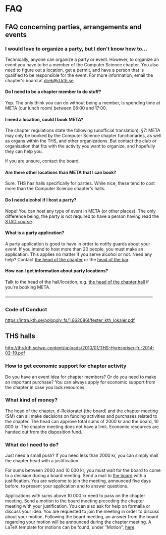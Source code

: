 # FAQ

## FAQ concerning parties, arrangements and events

### I would love to organize a party, but I don't know how to...

Technically, anyone can organize a party or event. However, to organize an
event you have to be a member of the Computer Science chapter. You also need 
to figure out a location, get a permit, and have a 
person that is qualified to be responsible for the event.
For more information, email the chapter's board at drek@d.kth.se.

#### Do I need to be a chapter member to do stuff?

Yep. The only think you can do without being a member, is spending time at META (our lunch room) between 06:00 and 17:00.

#### I need a location, could I book META?

The chapter regulations state the following (unofficial translation): 
§7: META may only be booked by the Computer Science chapter functionaries, as well as 
organs within the THS, and other organizations. But contact the club or 
organisation that fits with the activity you want to organize, and hopefully
they can help you.

If you are unsure, contact the board.

#### Are there other locations than META that I can book?

Sure. THS has halls specifically for parties. While nice, these tend to
cost more than the Computer Science chapter's halls.

#### Do I need alcohol if I host a party?

Nope! You can host any type of event in META (or other places). 
The only difference being, the party is not required to have a person
having read the [STAD course](http://www.stad.org/en/about-stad).

#### What is a party application?

A party application is good to have in order to notify guards about your event. 
If you intend to host more than 20 people, you must make an application. This 
applies no matter if you serve alcohol or not. Need any help? Contact [the head of the chapter](ordf@d.kth.se)
or the [head of the bar](klubbm@d.kth.se).

#### How can I get information about party locations?

Talk to the head of the hall/location, e.g. [the head of the chapter hall](lokalchef@d.kth.se) if you're booking META.

––––––––––––––––––––––––––––––––––––––––––––––––––––––––––––––––––––

### Code of Conduct

<https://intra.kth.se/polopoly_fs/1.662086!/fester_kth_lokaler.pdf>

THS halls
-----------

<http://ths.kth.se/wp-content/uploads/2010/01/THS-Hyrespriser-fr.-2014-02-19.pdf>

### How to get economic support for chapter activity

Do you have an event idea for chapter members? Or do you need to make an important purchase? You can always apply for economic support from the chapter in case you lack resources.

### What kind of money?

The head of the chapter, d-Rektoratet (the board) and the chapter meeting (SM) can all make decisions on funding activities and purchases related to the chapter. The head can approve total sums of 2000 kr and the board, 10 000 kr. The chapter meeting does not have a limit. Economic resources are handed out from the disposition fund.

### What do I need to do?

Just need a small push? If you need less than 2000 kr, you can simply mail the chapter head with a justification.

For sums between 2000 and 10 000 kr, you must wait for the board to come to a decision during a board meeting. Send a mail to [the board](drek@d.kth.se) with a justification. You are welcome to join the meeting, announced five days before, to present your application and to answer questions.

Applications with sums above 10 000 kr need to pass on the chapter meeting. Send a motion to the board meeting preceding the chapter meeting with your justification. You can also ask for help on formalia or discuss your idea. You are requested to join the meeting in order to discuss about your motion. Following the board meeting, an answer from the board regarding your motion will be announced during the chapter meeting. A LaTeX template for motions can be found, under "Motion", [here](/sektionen/organisation).
